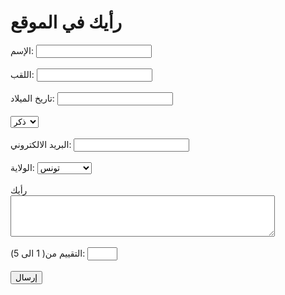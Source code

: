 <!DOCTYPE html>
<html lang="en">
  <head>
    <meta charset="UTF-8" />
    <meta http-equiv="X-UA-Compatible" content="IE=edge" />
    <meta name="viewport" content="width=device-width, initial-scale=1.0" />
    <title>رأيك في الموقع</title>
  </head>
  <body>
    <h1>رأيك في الموقع</h1>
    <form action="#" method="post">
      <label for="prenom">الإسم:</label>
      <input type="text" id="prenom" name="prenom" required /> <br /><br />
      <label for="nom">اللقب:</label>
      <input type="text" id="nom" name="nom" required /><br /><br />
      <label for="date de naissance">تاريخ الميلاد:</label>
      <input
        type="text"
        type="text"
        id="date de naissance"
        name="date de naissance"
        required
      />
      <br />
      <label for="الجنس:"></label><br />
      <select name="genre" id="genre" required>
        <br /><br />
        <option value="ذكر">ذكر</option>
        <option value="أنثى">أنثى</option></select
      ><br /><br />
      <label for="email">البريد الالكتروني:</label>
      <input type="email" id="email" name="email" required /> <br /><br />
      <label for="gouvernorat">الولاية:</label>
      <select name="gouvernorat" id="gouvernorat" required>
        <option value="تونس">تونس</option>
        <option value="بن عروس">بن عروس</option>
        <option value=" باجة">باجة</option>
        <option value=" المنستير">المنستير</option>
        <option value="المهدية">المهدية</option>
        <option value="سوسة">سوسة</option>
        <option value="جندوبة">جندوبة</option>
        <option value="القيروان">القيروان</option>
        <option value="سيدي بوزيد">سيدي بوزيد</option>
        <option value="القصرين">القصرين</option>
        <option value="الكاف">الكاف</option>
        <option value="مدنين">مدنين</option>
        <option value="توزر">توزر</option>
        <option value="تطاوين">تطاوين</option>
        <option value="اريانة">اريانة</option>
        <option value="بنزرت">بنزرت</option>
        <option value="زغوان">زغوان</option>
        <option value="سليانة">سليانة</option>
        <option value="صفاقس">صفاقس</option>
        <option value="قابس">قابس</option>
        <option value="قبلي">قبلي</option>
        <option value="قفصة">قفصة</option>
        <option value="نابل">نابل</option>
        <option value="منوبة">منوبة</option></select
      ><br /><br />
      <label for="avis">رأيك</label> <br />
      <textarea name="avis" id="avis" cols="50" rows="4" required></textarea>
      <br /><br />
      <label for="note">التقييم من( 1 الى 5):</label>
      <input type="number" id="note" name="note" min="1" max="5" required />
      <br /><br />
      <input type="submit" value="إرسال" />
    </form>
  </body>
</html>

